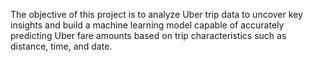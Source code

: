 The objective of this project is to analyze Uber trip data to uncover key insights and build a machine learning model capable of accurately predicting Uber fare amounts based on trip characteristics such as distance, time, and date.
